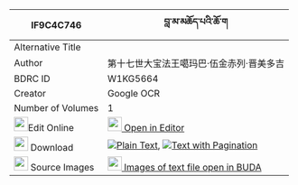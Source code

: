 |IF9C4C746|བླ་མ་མཆོད་པའི་ཆོ་ག 
| --- | --- 
|Alternative Title |
|Author| 第十七世大宝法王噶玛巴·伍金赤列·晋美多吉
|BDRC ID | W1KG5664
|Creator | Google OCR
|Number of Volumes| 1
|<img width="25" src="https://img.icons8.com/color/25/000000/edit-property.png">Edit Online| [<img width="25" src="https://avatars.githubusercontent.com/u/45091458?s=200&v=4"> Open in Editor](http://editor.openpecha.org/IF9C4C746)
|<img width="25" src="https://img.icons8.com/fluent/48/000000/download-2.png"/>  Download | [![](https://img.icons8.com/color/20/000000/txt.png)Plain Text](https://github.com/Openpecha/IF9C4C746/releases/download/v2/lama_chopa_i_choga_plain_IF9C4C746.zip), [![](https://img.icons8.com/color/20/000000/txt.png)Text with Pagination](https://github.com/Openpecha/IF9C4C746/releases/download/v2/lama_chopa_i_choga_pages_IF9C4C746.zip)
|<img width="25" src="https://img.icons8.com/plasticine/100/000000/pictures-folder.png"/>  Source Images | [<img width="25" src="https://library.bdrc.io/icons/BUDA-small.svg"> Images of text file open in BUDA](https://library.bdrc.io/show/bdr:W1KG5664)